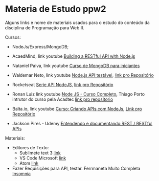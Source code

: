 # Materia de Estudo ppw2
Alguns links e nome de materiais usados para o estudo do conteúdo da disciplina de   Programação para Web II.

Cursos:
- NodeJs/Express/MongoDB;

- AcaedMind, link youtube [Building a RESTful API with Node.js](https://www.youtube.com/watch?v=0oXYLzuucwE&list=PL55RiY5tL51q4D-B63KBnygU6opNPFk_q)
- Nataniel Paiva, link youtube [Curso de MongoDB para iniciantes](https://www.youtube.com/playlist?list=PLxuFqIk29JL0DMM0Z-S9_XEHAexXvhYyb)

- Waldemar Neto, link youtube [Node.js API testável](https://www.youtube.com/playlist?list=PLz_YTBuxtxt74aOA2W8ArqZpsPlxP-JC9), 
    [link pro Repositório](https://github.com/waldemarnt/testable-nodejs-api)

- Rocketseat [Serie API NodeJS](https://www.youtube.com/playlist?list=PL85ITvJ7FLoiXVwHXeOsOuVppGbBzo2dp), 
    [link pro Repositório](https://github.com/RocketSeat/serie-api-rest-node)

- Ronan Luiz link youtube [Node JS - Curso Completo](https://www.youtube.com/playlist?list=PLGnV2JjmTelmnsZ0tPBkMNoEDGXwjgX_f),
    Thiago Porto intrutor do curso pela Acadtec [link pro repositorio](https://github.com/Acadtec/nodejs)
    
- Balta.io, link youtube [Curso: Criando APIs com NodeJs](https://www.youtube.com/playlist?list=PLHlHvK2lnJndvvycjBqQAbgEDqXxKLoqn),
    [Link pro Repositório](https://github.com/balta-io/1972)

- Jackson Pires - Udemy [Entendendo e documentando REST / RESTful APIs](https://www.udemy.com/restful-apis/)

Materiais:
- Editores de Texto:
    - Sublimete text 3 [link](https://sublimetext.com)    
    - VS Code Microsoft [link](https://code.visualstudio.com/download)
    - Atom [link](https://atom.io/)
- Fazer Requisições para API, testar. Ferrmaneta Muito Completa [Insomnia](https://insomnia.rest/download/)
